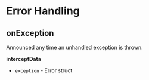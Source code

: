 # Error Handling

## onException

Announced any time an unhandled exception is thrown.

**interceptData**

* `exception` - Error struct  

